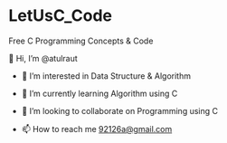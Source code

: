 # LetUsC_Code

Free C Programming Concepts & Code

 👋 Hi, I’m @atulraut

- 👀 I’m interested in Data Structure & Algorithm

- 🌱 I’m currently learning Algorithm using C

- 💞️ I’m looking to collaborate on Programming using C

- 📫 How to reach me 92126a@gmail.com
